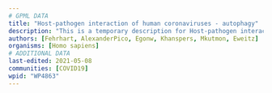 ```yaml
---
# GPML DATA
title: "Host-pathogen interaction of human coronaviruses - autophagy"
description: "This is a temporary description for Host-pathogen interaction of human coronaviruses - autophagy"
authors: [Fehrhart, AlexanderPico, Egonw, Khanspers, Mkutmon, Eweitz]
organisms: [Homo sapiens]
# ADDITIONAL DATA
last-edited: 2021-05-08
communities: [COVID19]
wpid: "WP4863"
---
```

